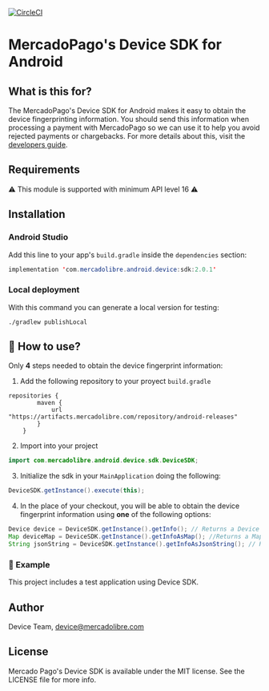 [![CircleCI](https://circleci.com/gh/mercadolibre/fury_device-sdk-android/tree/release%2F1.0.0.svg?style=svg)](https://circleci.com/gh/mercadolibre/fury_device-sdk-android/tree/release%2F1.0.0)

# MercadoPago's Device SDK for Android

## What is this for?

The MercadoPago's Device SDK for Android makes it easy to obtain the device fingerprinting information.
You should send this information when processing a payment with MercadoPago so we can use it to help you avoid rejected payments or chargebacks.
For more details about this, visit the [developers guide](https://developers.mercadopago.com). 

## Requirements

⚠️ This module is supported with minimum API level 16 ⚠️

## Installation

### Android Studio

Add this line to your app's `build.gradle` inside the `dependencies` section:
```java
implementation 'com.mercadolibre.android.device:sdk:2.0.1'
```

### Local deployment

With this command you can generate a local version for testing:

    ./gradlew publishLocal

## 🐒 How to use?

Only **4** steps needed to obtain the device fingerprint information:

1) Add the following repository to your proyect `build.gradle`
```
repositories {
        maven {
            url "https://artifacts.mercadolibre.com/repository/android-releases"
        }
    }
```

2) Import into your project
```java
import com.mercadolibre.android.device.sdk.DeviceSDK;
```

3) Initialize the sdk in your `MainApplication` doing the following:
```java
DeviceSDK.getInstance().execute(this);
```

4) In the place of your checkout, you will be able to obtain the device fingerprint information using **one** of the following options:
```java
Device device = DeviceSDK.getInstance().getInfo(); // Returns a Device object with the info, this class is a Serializable class.
Map deviceMap = DeviceSDK.getInstance().getInfoAsMap(); //Returns a Map<String, Object> object
String jsonString = DeviceSDK.getInstance().getInfoAsJsonString(); // Returns a JSON string object.
```


### 🔮 Example
This project includes a test application using Device SDK.

## Author

Device Team, device@mercadolibre.com

## License

Mercado Pago's Device SDK is available under the MIT license. See the LICENSE file for more info.
